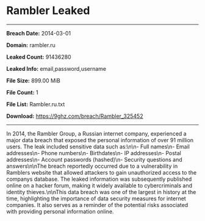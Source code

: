 # Rambler Leaked

------------
**Breach Date:** 2014-03-01

**Domain:** rambler.ru

**Leaked Count:** 91436280

**Leaked Info:** email,password,username

**File Size:** 899.00 MiB

**File Count:** 1

**File List:** Rambler.ru.txt

**Download:** https://9ghz.com/breach/Rambler_325452

------------
In 2014, the Rambler Group, a Russian internet company, experienced a major data breach that exposed the personal information of over 91 million users. The leak included sensitive data such as:\n\n- Full names\n- Email addresses\n- Phone numbers\n- Birthdates\n- IP addresses\n- Postal addresses\n- Account passwords (hashed)\n- Security questions and answers\n\nThe breach reportedly occurred due to a vulnerability in Ramblers website that allowed attackers to gain unauthorized access to the companys database. The leaked information was subsequently published online on a hacker forum, making it widely available to cybercriminals and identity thieves.\n\nThis data breach was one of the largest in history at the time, highlighting the importance of data security measures for internet companies. It also serves as a reminder of the potential risks associated with providing personal information online.
